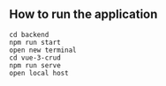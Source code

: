 ## How to run the application
```
cd backend
npm run start
open new terminal
cd vue-3-crud
npm run serve
open local host
```
